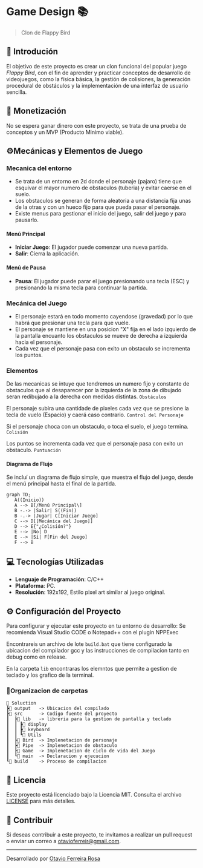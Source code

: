 
# Game Design 📚
>Clon de Flappy Bird

## 🏁 Introdución
El objetivo de este proyecto es crear un clon funcional del popular juego *Flappy Bird*, con el fin de aprender y practicar conceptos de desarrollo de videojuegos, como la física básica, la gestión de colisiones, la generación procedural de obstáculos y la implementación de una interfaz de usuario sencilla.

## 💸 Monetización

No se espera ganar dinero con este proyecto, se trata de una prueba de conceptos y un MVP (Producto Minimo viable).

## ⚙️Mecánicas y Elementos de Juego

### Mecanica del entorno

- Se trata de un entorno en 2d donde el personaje (pajaro) tiene que esquivar el mayor numero de obstaculos (tuberia) y evitar caerse en el suelo.
- Los obstaculos se generan de forma aleatoria a una distancia fija unas de la otras y con un hueco fijo para que pueda pasar el personaje.
- Existe menus para gestionar el inicio del juego, salir del juego y para pausarlo.

#### Menú Principal
- **Iniciar Juego**: El jugador puede comenzar una nueva partida.
- **Salir**: Cierra la aplicación.

#### Menú de Pausa
- **Pausa**: El jugador puede parar el juego presionando una tecla (ESC) y presionando la misma tecla para continuar la partida.

### Mecánica del Juego
- El personaje estará en todo momento cayendose (gravedad) por lo que habrá que presionar una tecla para que vuele.
- El personaje se mantiene en una posicion "X" fija en el lado izquierdo de la pantalla encuanto los obstaculos se mueve de derecha a izquierda hacia el personaje.
- Cada vez que el personaje pasa con exito un obstaculo se incrementa los puntos.

### Elementos

De las mecanicas se intuye que tendremos un numero fijo y constante de obstaculos que al desaparecer por la izquierda de la zona de dibujado seran redibujado a la derecha con medidas distintas. ```Obstáculos```

El personaje subira una cantidade de pixeles cada vez que se presione la tecla de vuelo (Espacio) y caerá caso contrario. ```Control del Personaje```

Si el personaje choca con un obstaculo, o toca el suelo, el juego termina. ```Colisión```

Los puntos se incrementa cada vez que el personaje pasa con exito un obstaculo. ```Puntuación```

#### Diagrama de Flujo
Se incluí un diagrama de flujo simple, que muestra el flujo del juego, desde el menú principal hasta el final de la partida.

 ```mermaid
graph TD;
    A((Inicio))
    A --> B[/Menú Principal\]
    B -.-> |Salir| S((Fin))
    B -.-> |Jugar| C[Iniciar Juego]
    C --> D[[Mecánica del Juego]]
    D --> E{"¿Colisión?"}
    E --> |No| D
    E --> |Sí| F[Fin del Juego]
    F --> B
```


## 💻 Tecnologías Utilizadas
- **Lenguaje de Programación**: C/C++
- **Plataforma**: PC.
- **Resolución**: 192x192, Estilo pixel art similar al juego original.


## ⚙️ Configuración del Proyecto

Para configurar y ejecutar este proyecto en tu entorno de desarrollo:
Se recomienda Visual Studio CODE o Notepad++ con el plugin NPPExec

Encontrareis un archivo de lote ```build.bat``` que tiene configurado la ubicacion del compilador gcc y las instrucciones de compilacion tanto en debug como en release.

En la carpeta ```lib``` encontraras los elemntos que permite a gestion de teclado y los grafico de la terminal.

### 🧶Organizacion de carpetas

```
📂 Soluction
┣📁 output   -> Ubicacion del compilado
┣📂 src      -> Codigo fuente del proyecto
┃  ┣📂 lib   -> libreria para la gestion de pantalla y teclado
┃  ┃ ┣📄 display
┃  ┃ ┣📄 keyboard
┃  ┃ ┖📄 Utils
┃  ┣📄 Bird  -> Implenetacion de personaje
┃  ┣📄 Pipe  -> Implenetacion de obstaculo
┃  ┣📄 Game  -> Implenetacion de ciclo de vida del Juego
┃  ┖📰 main  -> Declaracion y ejecucion
┖📅 build    -> Proceso de compilacion

```


## 📝 Licencia

Este proyecto está licenciado bajo la Licencia MIT. Consulta el archivo [LICENSE](LICENSE) para más detalles.

## 🤝 Contribuir

Si deseas contribuir a este proyecto, te invitamos a realizar un pull request o enviar un correo a [otavioferreir@gmail.com](mailto:otavioferreir@gmail.com).

---

Desarrollado por [Otavio Ferreira Rosa](https://otomaticoscript.github.io/)